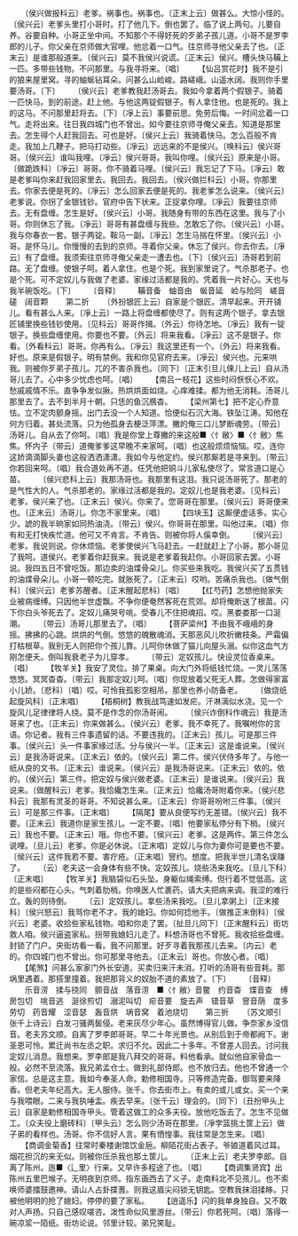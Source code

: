 <!-- { "loadSidebar": true } -->
　　〔侯兴做报科云〕老爹。祸事也。祸事也。〔正末上云〕做甚么。大惊小怪的。〔侯兴云〕老爹头里打小哥时。打了他几下。倒也罢了。临了说上两句。儿要自养。谷要自种。小哥正坐中间。不知那个不得好死的歹弟子孩儿道。小哥不是罗李郎的儿子。你父亲在京师做大官哩。他忿着一口气。往京师寻他父亲去了也。〔正末云〕是谁那般道来。〔侯兴云〕莫不我侯兴说谎。〔正末云〕侯兴。槽头快马鞴上一匹。多带些钱物。不问那里。与我寻将来。〔唱〕
　　【仙吕赏花时】我不是引的狼来屋里窝。寻的蚰蜒钻耳朵。问甚么山崄峻。路嵯峨。山遥水阔。我则你手里要汤哥。〔下〕
　　〔侯兴云〕老爹教我赶汤哥去。我如今拿着两个假银子。骑着一匹快马。到的前途。赶上他。与他这两锭假银子。有人拿住他。也是死的。我上的这马。不问那里赶将去。〔下〕〔凈上云〕事要前思。免劳后悔。一时间忿着一口气。走将出来。往日我四城门也不曾出。如今要往京师寻俺父亲去。知道是那里去。怎生得个人赶我回去。可也是好。〔侯兴上云〕我骑着快马。怎么百般不肯走。我加上几鞭子。把马打动些。〔凈云〕远远来的不是侯兴。〔唤科云〕侯兴哥哥。〔侯兴云〕谁叫我哩。〔凈云〕侯兴哥哥。我叫你哩。〔侯兴云〕原来是小哥。〔做跪跌科〕〔凈云〕哥哥。你不骑着马哩。〔侯兴云〕我忘记了下马。〔凈云〕敢是老爹叫你来赶我回家里去。我回去。我回去。〔侯兴做拦科云〕小哥。你那里去。你家去便是死的。〔凈云〕怎么回家去便是死的。我老爹怎么说来。〔侯兴云〕老爹说。你拐了金银钱钞。官府中告下状来。正捉拿你哩。〔凈云〕我要往京师去。无有盘缠。怎生是好。〔侯兴云〕小哥。我随身有带的东西在这里。我与了小哥。你则休忘了我。〔凈云〕哥哥有甚盘缠与我些。怎敢忘了你。〔侯兴云〕小哥。我与你春衣一套。银子两锭。鞍马一副。〔凈云〕怎生马揣在怀里。〔侯兴云〕小哥。是怀马儿。你慢慢的去到的京师。寻着你父亲。休忘了侯兴。你去你去。〔凈云〕有了盘缠。我须索往京师寻俺父亲走一遭去也。〔下〕〔侯兴云〕汤哥若到前路。无了盘缠。使银子呵。着人拿住。也是个死。我到家里说了。气杀那老子。也是个死。可不定奴儿与我做了老婆。家缘过活都是我的。凭着我一片好心。天也与我半碗饭吃。〔下〕
　　〔音释〕
　　鞴音备　蚰音由　蜒音延　崄与险同　嵯音磋　阔音颗
　　第二折
　　〔外扮银匠上云〕自家是个银匠。清早起来。开开铺儿。看有甚么人来。〔凈上云〕一路上将盘缠都使尽了。则有这两个银子。拿去银匠铺里换些钱钞使用。〔见科云〕哥哥作揖。〔外云〕你待怎地。〔凈云〕我有一锭银子。换些盘缠使用。你要也不要。〔外云〕将来我看。〔凈云〕这不是银子。你看。〔外看科云〕哥哥。你再有么。〔凈云〕我这里还有一个。〔外云〕将来我看。好也。原来是假银子。明有禁例。我和你见官府去来。〔凈云〕侯兴也。元来哄我。则被你歹弟子孩儿。兀的不害杀我也。〔同下〕〔正末引旦儿倈儿上云〕自从汤哥儿去了。心中多少忧虑也呵。〔唱〕
　　【南吕一枝花】这些时闷恹恹心不欢。愁戚戚情不乐。直争争发似揪。热烘烘面如烧。心痒难揉。都为他无消耗。汤哥儿那里去了。去不到半月十朝。只恁的鱼沉鴈杳。
　　【梁州第七】把不定心乔意怯。立不定肉颤身摇。出门去没一个人知道。恰便似石沉大海。铁坠江涛。知他在何方归着。甚处流落。只为他孤身去梗泛萍漂。撇的俺三口儿梦断魂劳。〔带云〕汤哥儿。自从去了你呵。〔唱〕我是你堂上尊撇的来这般■〈忄敝〉■〈忄敝〉焦焦。怀内子〔带云〕道俺爹爹这早晚不来家呵。〔唱〕也这般烦烦恼恼。哎。连你这娇滴滴脚头妻也这般洒洒潇潇。我如今与他定约。侯兴那厮若是寻来到。〔带云〕你若回来呵。〔唱〕我合道处再不道。任凭他把铜斗儿家私使尽了。常言道口是心苗。
　　〔侯兴悲科上云〕我那汤哥也。我那里有这泪。我只说汤哥死了。那老的是气性大的人。气杀那老的。家缘过活都是我的。定奴儿也是我老婆。〔见科云〕老爹。侯兴来了也。〔正末云〕侯兴。你来了。您哥哥在那里。〔侯兴云〕哥哥便来也。〔正末云〕汤哥儿。你怎不家里来。〔唱〕
　　【四块玉】这厮便虚话多。实心少。諕的我半晌家如同热油浇。〔带云〕侯兴。你哥哥在那里。叫他过来。〔唱〕你有和无打快疾忙道。他可又不肯言。不肯告。则被你将人傒幸倒。
　　〔侯兴云〕老爹。我说则说。你休烦恼。老爹使侯兴飞马赶去。一赶就赶上了小哥。那小哥见了我呵。道侯兴。老爹着你赶我来。我说是老爹着我赶你。小哥回家去罢。小哥说。我四五日不曾吃饭。那边卖的油煠骨朵儿。你买些来我吃。我侯兴买了五贯钱的油煠骨朵儿。小哥一顿吃完。就胀死了。〔正末云〕哎哟。苦痛杀我也。〔做气倒科〕〔侯兴云〕老爹苏醒者。〔正末醒起悲科〕〔唱〕
　　【红芍药】怎想他抛家失业被病缠缚。只因他半世虚飘。不争你便奄然客死在荒郊。却将俺断送了根苗。闪下你白头爷死去了。定奴儿痛哭号咷。受春儿不住把魂招。哎。黑娄娄那一口涎潮。
　　〔带云〕汤哥儿那里去了。〔唱〕
　　【菩萨梁州】不由我不峨峨的身摇。拂拂的心跳。烘烘的气倒。悠悠的魄散魂消。天那恶风儿吹折嫩枝条。严霜偏打枯根草。我别无人则把你个孩儿靠。儿呵你休做了猫儿向屋头溺。似你这血气方刚怎便夭。倒叫我衰老子为儿穿孝。
　　〔带云〕定奴孩儿。快设灵位香桌来。〔唱〕
　　【牧羊关】我安了灵位。排了果桌。向大门外将纸钱忙烧。一灵儿荡荡悠悠。冥冥杳杳。〔带云〕我那定奴儿呵。〔唱〕你现放着父死无人葬。怎做得家富小儿娇。〔悲科〕〔唱〕哎。可怜我孤影空相吊。那里也养小防备老。
　　〔做烧纸起旋风科〕〔正末唱〕
　　【梧桐树】教我战笃速如发疟。汗淋漓似水浇。见一个旋风儿足律律将人绕。莫不是作念的你汤哥闹。
　　〔侯兴诈倒科作魂云〕我是汤哥来了也。〔正末云〕你来做甚么。〔侯兴云〕老爹。我不幸死了。我嘱咐你的言语。你记者。我有三件事遗留的话。不要违我的。〔正末云〕孩儿。可是那三件事。〔侯兴云〕头一件事家缘过活。分与侯兴一半。〔正末云〕这是谁说来。〔侯兴云〕是我汤哥说来。〔正末云〕依的。〔侯兴云〕第二件。侯兴伏侍多年了。与他一纸从良的文书。〔正末云〕谁说来。〔侯兴云〕是我汤哥说来。〔正末云〕依的。依的。〔侯兴云〕第三件。把定奴与侯兴做老婆。〔正末云〕是谁说来。〔侯兴云〕我说来。〔做醒科云〕老爹。我恰纔怎生来。〔正末云〕恰纔汤哥附着你来。〔侯兴悲科云〕我那有灵圣的哥哥。不知说甚么来。〔正末云〕你哥哥吩咐三件事。〔侯兴云〕可是那三件事。〔正末唱〕
　　【隔尾】要从良便写约无差错。〔侯兴云〕我不要。〔正末云〕我道你是家生孩儿。一定不要。〔唱〕他要家私停分有下梢。〔侯兴云〕我也不要。〔正末云〕哦。你也不要。〔侯兴云〕老爹。这是两件。第三件怎么说哩。〔旦儿云〕老爹。你是必休说。〔正末唱〕定奴儿与你为妻你可是要也不要。〔侯兴云〕这件我若不要。害疔疮。〔正末唱〕窨约。想度。把我半世儿清名误赚了。
　　〔云〕老夫这一会身体有些不快。定奴孩儿。烧些汤来我吃。〔旦儿下科〕〔正末唱〕
　　【牧羊关】我脑袋似石头坠。身躯似绳索缚。但行着不觉低高。这的是些闷都在心头。气刺着肋梢。你唤医人忙裹药。请大夫把病来调。我涩的难行立。轰的则待倒。
　　〔云〕定奴孩儿。拿些汤来我吃。〔旦儿拿粥上〕〔正末接科〕〔侯兴怒云〕我骂你老不才。我的媳妇。你如何捻他手。〔做推正末倒科〕〔侯兴云〕老婆。收拾些家私钱物。咱和你走了罢。〔扯旦儿同下〕〔正末醒科云〕街坊救人咱。侯兴逼盗家私。拐带我媳妇儿走了。料想汤哥也不曾死。我收拾些盘缠。封锁了门户。央街坊看一看。我不问那里。好歹寻着我那孩儿去来。〔内云〕老的。你四城门也不曾出。你可那里寻他去。〔正末云〕哥也。你放心者。〔唱〕
　　【尾煞】问甚么家家门外长安道。买卖归来汗未消。打听的汤哥有些音耗。那埚里遇着。那搭里撞着。我把那背义的奴胎不道的素放了。〔下〕
　　〔音释〕
　　乐音涝　揉与挠同　颤音战　落音涝　■〈忄敝〉音鳖　约音杳　煠音查　缚房包切　咷音逃　涎徐煎切　溺泥叫切　疟音要　旋去声　错音草　窨音荫　度多劳切　药音耀　涩音瑟　轰音烘　埚音窝　着池烧切
　　第三折
　　〔苏文顺引张千上诗云〕白发刁骚两鬓侵。老来灰尽少年心。虽然博得官儿做。争奈家乡没信音。老夫苏文顺。自离了罗李郎哥哥。早二十年光景也。从别后到于帝都阙下。谢圣恩可怜。累迁尚书左丞之职。求归不允。因此二十多年。不曾差人回去。讨问我定奴儿消息。我想来。罗李郎是我八拜交的哥哥。料他看承。就似他自家骨血一般。必然不至流落。我兄弟孟仓士。做到礼部侍郎。也不放归去。他也不曾通一个家信。总是这主意。我如今奉圣人命。勅修相国寺。只等修造完备。御驾要来降香。但老夫年纪高大。无人服侍。张千。你去街市上。有卖的或儿或女。买一个来与我喂眼。二来与我执唾盂。疾去早来。〔张千云〕理会的。〔同下〕〔丑扮甲头上云〕自家是勅修相国寺甲头。管着这做工的众多夫役。放他吃饭去了。怎生不见做工。〔众夫役上磨砖科〕〔甲头云〕怎么则少汤哥在那里。〔凈孛篮挑土筐上云〕做子弟的看样也。汤哥。你不信好人言。果有恓惶事。我往常是怎生来。〔唱〕
　　【商调金菊香】往常时秦楼谢馆饮金巵。柳陌花街占表子。爷娘道着风过耳。烟花担沉的来无似。则被你压杀我也那土筐儿。
　　〔正末上云〕老夫罗李郎。自离了陈州。迤■〈辶里〉行来。又早许多程途了也。〔唱〕
　　【商调集贤宾】出陈州五里巴堠子。无明夜到京师。指东画西去了义子。走南料北不见孩儿。也不索唤师婆擂鼓邀神。请山人占卦揲蓍。则我这眉尖闷锁无钥匙。空教我抹泪揉眵。只被他明明的抢了媳妇。停停的要了家私。
　　【逍遥乐】闪的我单身独自。又不敢对人声扬。只自己感叹嗟咨。泼性命似风里游丝。〔带云〕你若死呵。〔唱〕落得一碗凉浆一陌纸。街坊论说。邻里计较。弟兄笑耻。
